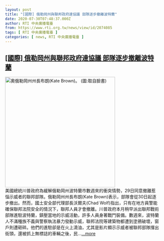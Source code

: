 ```yaml
---
layout: post
title: "[國際] 俄勒岡州與聯邦政府達協議 部隊逐步撤離波特蘭"
date: 2020-07-30T07:48:37.000Z
author: RTI 中央廣播電臺
from: https://www.rti.org.tw/news/view/id/2074085
tags: [ RTI 中央廣播電臺 ]
categories: [ news, RTI 中央廣播電臺 ]
---
```

<!--1596095317000-->
[[國際] 俄勒岡州與聯邦政府達協議 部隊逐步撤離波特蘭](https://www.rti.org.tw/news/view/id/2074085)
------

<div>
<img src="https://static.rti.org.tw/assets/thumbnails/2020/07/18/ad083a1d7521f4d585910a657123aee8.jpg" width="360" alt="奧俄勒岡州州長布朗(Kate Brown)。 (圖:取自臉書)" title="奧俄勒岡州州長布朗(Kate Brown)。 (圖:取自臉書)"><br>美國總統川普政府為緩解俄勒岡州波特蘭市數週來的衝突情勢，29日同意撤離惹惱示威者的聯邦部隊。俄勒岡州州長布朗(Kate Brown)表示，部隊會從30日起逐步撤出。然而，國土安全部代理部長沃爾夫(Chad Wolf)指出，只有在地方員警能確保聯邦法院安全的情況下，聯邦人員才會撤離。川普政府本月稍早派出聯邦戰術部隊進駐波特蘭，鎮壓當地的示威活動，許多人員身著戰鬥裝備。數週來，波特蘭人不滿種族不義與警察執法暴力發動示威，聯邦法院等建築物都遭到塗鴉破壞，窗戶則遭砸碎。他們的進駐卻是在火上澆油，尤其是影片顯示示威者被聯邦部隊攆出街頭，還被抓上無標誌的車輛之後，民...<a target="_blank" href="https://www.rti.org.tw/news/view/id/2074085">...more</a>
</div>
